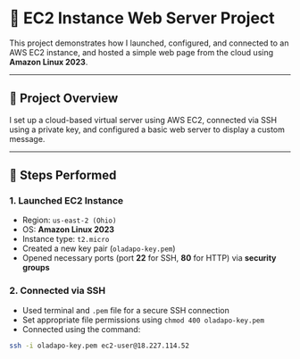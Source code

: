 # 🚀 EC2 Instance Web Server Project

This project demonstrates how I launched, configured, and connected to an AWS EC2 instance, and hosted a simple web page from the cloud using **Amazon Linux 2023**.

---

## 📌 Project Overview

I set up a cloud-based virtual server using AWS EC2, connected via SSH using a private key, and configured a basic web server to display a custom message.

---

## 🔧 Steps Performed

### 1. **Launched EC2 Instance**
- Region: `us-east-2 (Ohio)`
- OS: **Amazon Linux 2023**
- Instance type: `t2.micro`
- Created a new key pair (`oladapo-key.pem`)
- Opened necessary ports (port **22** for SSH, **80** for HTTP) via **security groups**

### 2. **Connected via SSH**
- Used terminal and `.pem` file for a secure SSH connection
- Set appropriate file permissions using `chmod 400 oladapo-key.pem`
- Connected using the command:

```bash
ssh -i oladapo-key.pem ec2-user@18.227.114.52

